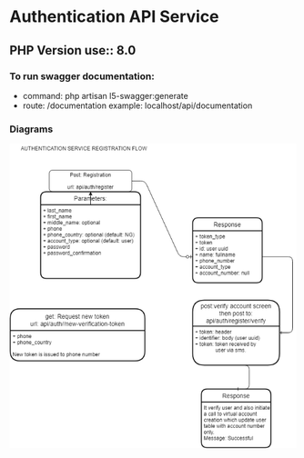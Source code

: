 # Authentication API Service

## PHP Version use:: 8.0

### To run swagger documentation:
- command: php artisan l5-swagger:generate
- route: /documentation example: localhost/api/documentation

### Diagrams

![Registration flow](./resources/diagram/enk_pay_registration.png)
